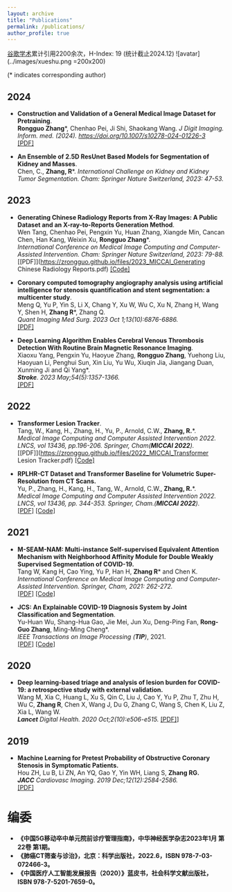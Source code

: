 ```yaml
---
layout: archive
title: "Publications"
permalink: /publications/
author_profile: true
---
```


[谷歌学术](https://scholar.google.com/citations?user=AcBtALAAAAAJ&hl=zh-CN)累计引用2200余次，H-Index: 19 (统计截止2024.12)
![avatar](../images/xueshu.png =200x200)

(\* indicates corresponding author)
## 2024
* <b>Construction and Validation of a General Medical Image Dataset for Pretraining</b>. <br>
<b>Rongguo Zhang</b>\*, Chenhao Pei, Ji Shi, Shaokang Wang. 
<i> J Digit Imaging. Inform. med. (2024). https://doi.org/10.1007/s10278-024-01226-3 </i> <br>
[[PDF]](https://zrongguo.github.io/files/2024_JIIM_Pretrain.pdf)

* <b>An Ensemble of 2.5D ResUnet Based Models for Segmentation of Kidney and Masses</b>. <br>
Chen, C., <b>Zhang, R</b>\*. 
<i> International Challenge on Kidney and Kidney Tumor Segmentation. Cham: Springer Nature Switzerland, 2023: 47-53.</i> <br>

## 2023
* <b>Generating Chinese Radiology Reports from X-Ray Images: A Public Dataset and an X-ray-to-Reports Generation Method</b>. <br>
Wen Tang, Chenhao Pei, Pengxin Yu, Huan Zhang, Xiangde Min, Cancan Chen, Han Kang, Weixin Xu, <b>Rongguo Zhang</b>\*. <br>
<i>International Conference on Medical Image Computing and Computer-Assisted Intervention. Cham: Springer Nature Switzerland, 2023: 79-88.</i> <br>
[[PDF]](https://zrongguo.github.io/files/2023_MICCAI_Generating Chinese Radiology Reports.pdf)
[[Code]](https://github.com/zrongguo/CN-X2RG)

* <b>Coronary computed tomography angiography analysis using artificial intelligence for stenosis quantification and stent segmentation: a multicenter study</b>. <br>
Meng Q, Yu P, Yin S, Li X, Chang Y, Xu W, Wu C, Xu N, Zhang H, Wang Y, Shen H, <b>Zhang R</b>\*, Zhang Q. <br>
<i>Quant Imaging Med Surg. 2023 Oct 1;13(10):6876-6886. </i><br>
[[PDF]](https://zrongguo.github.io/files/2023_QIMS_Coronary.pdf)

* <b>Deep Learning Algorithm Enables Cerebral Venous Thrombosis Detection With Routine Brain Magnetic Resonance Imaging</b>. <br>
Xiaoxu Yang, Pengxin Yu, Haoyue Zhang, <b>Rongguo Zhang</b>, Yuehong Liu, Haoyuan Li, Penghui Sun, Xin Liu, Yu Wu, Xiuqin Jia, Jiangang Duan, Xunming Ji and Qi Yang\*. <br>
<i> <b>Stroke</b>. 2023 May;54(5):1357-1366. </i><br>
[[PDF]](https://zrongguo.github.io/files/2023_Stroke_CVST.pdf)

## 2022
* <b>Transformer Lesion Tracker</b>. <br>
Tang, W., Kang, H., Zhang, H., Yu, P., Arnold, C.W., <b>Zhang, R.</b>\*. <br>
<i>Medical Image Computing and Computer Assisted Intervention 2022. LNCS, vol 13436, pp.196-206. Springer, Cham(**MICCAI 2022**).</i> <br>
[[PDF]](https://zrongguo.github.io/files/2022_MICCAI_Transformer Lesion Tracker.pdf)
[[Code]](https://github.com/zrongguo/Transformer-Lesion-Tracker)

* <b>RPLHR-CT Dataset and Transformer Baseline for Volumetric Super-Resolution from CT Scans.</b> <br>
Yu, P., Zhang, H., Kang, H., Tang, W., Arnold, C.W., <b>Zhang, R.</b>\*. <br>
<i>Medical Image Computing and Computer Assisted Intervention 2022. LNCS, vol 13436, pp. 344-353. Springer, Cham.(**MICCAI 2022**).</i><br>
[[PDF]](https://zrongguo.github.io/files/2022_MICCAI_RPLHR-CT.pdf)
[[Code]](https://github.com/zrongguo/RPLHR-CT)

## 2021
* <b>M-SEAM-NAM: Multi-instance Self-supervised Equivalent Attention Mechanism with Neighborhood Affinity Module for Double Weakly Supervised Segmentation of COVID-19.</b> <br>
Tang W,  Kang H, Cao Ying, Yu P, Han H, <b>Zhang R</b>\* and Chen K. <br>
<i> International Conference on Medical Image Computing and Computer-Assisted Intervention. Springer, Cham, 2021: 262-272.</i><br>
[[PDF]](https://zrongguo.github.io/files/2021_MICCAI_M-SEAM-NAM.pdf)
[[Code]](https://github.com/zrongguo/M-SEAM-NAM)

* <b>JCS: An Explainable COVID-19 Diagnosis System by Joint Classification and Segmentation</b>. <br>
Yu-Huan Wu, Shang-Hua Gao, Jie Mei, Jun Xu, Deng-Ping Fan, <b>Rong-Guo Zhang</b>, Ming-Ming Cheng\*. <br>
<i>IEEE Transactions on Image Processing (**TIP**)</i>, 2021. <br>
[[PDF]](https://zrongguo.github.io/files/2021_TIP_JCS.pdf)
[[Code]](https://github.com/zrongguo/JCS)

## 2020
* <b>Deep learning-based triage and analysis of lesion burden for COVID-19: a retrospective study with external validation.</b> <br>
Wang M, Xia C, Huang L, Xu S, Qin C, Liu J, Cao Y, Yu P, Zhu T, Zhu H, Wu C, <b>Zhang R</b>, Chen X, Wang J, Du G, Zhang C, Wang S, Chen K, Liu Z, Xia L, Wang W. <br>
<i><b>Lancet</b> Digital Health. 2020 Oct;2(10):e506-e515.</i>
[[PDF]](https://zrongguo.github.io/files/2020_Lancet_COVID-19.pdf)]

## 2019
* <b>Machine Learning for Pretest Probability of Obstructive Coronary Stenosis in Symptomatic Patients.</b> <br>
Hou ZH, Lu B, Li ZN, An YQ, Gao Y, Yin WH, Liang S, <b>Zhang RG.</b> <br>
<i> <b>JACC</b> Cardiovasc Imaging. 2019 Dec;12(12):2584-2586.</i> <br>
[[PDF]](https://zrongguo.github.io/files/2019_JACC_ML.pdf)

# 编委
* <b>《中国5G移动卒中单元院前诊疗管理指南》，中华神经医学杂志2023年1月 第22卷 第1期。</b> <br>
* <b>《肺癌CT筛查与诊治》，北京：科学出版社，2022.6，ISBN 978-7-03-072466-3。</b> <br>
* <b>《中国医疗人工智能发展报告（2020）》蓝皮书，社会科学文献出版社，ISBN 978-7-5201-7659-0。</b> <br>



